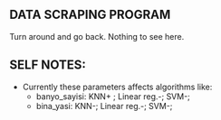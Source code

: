 ## DATA SCRAPING PROGRAM

Turn around and go back. Nothing to see here.

## SELF NOTES:
 - Currently these parameters affects algorithms like:
     - banyo_sayisi: KNN+ ; Linear reg.-; SVM-;
     - bina_yasi: KNN-; Linear reg.-; SVM-;